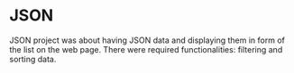 # JSON
JSON project was about having JSON data and displaying them in form of the list on the web page. There were required functionalities: filtering and sorting data.
